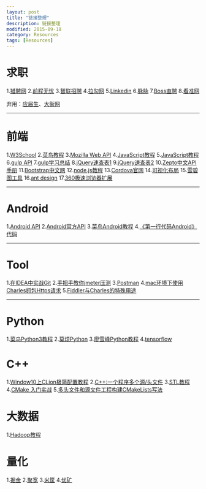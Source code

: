 ```yaml
---
layout: post
title: "链接整理"
description: 链接整理
modified: 2015-09-18
category: Resources
tags: [Resources]
---
```


# 求职

1.[猎聘网](https://www.liepin.com/)
2.[前程无忧](http://www.51job.com/default.php)
3.[智联招聘](http://www.zhaopin.com/)
4.[拉勾网](https://www.lagou.com/)
5.[Linkedin](https://www.linkedin.com/)
6.[脉脉](https://maimai.cn/)
7.[Boss直聘](https://www.zhipin.com/shanghai/)
8.[看准网](http://www.kanzhun.com/)

弃用：[应届生](http://www.yingjiesheng.com/)、[大街网](http://www.dajie.com/)

<hr>

# 前端

1.[W3School](http://www.w3school.com.cn/index.html) 
2.[菜鸟教程](http://www.runoob.com/)
3.[Mozilla Web API](https://developer.mozilla.org/zh-CN/docs/Web/API)
4.[JavaScript教程](http://javascript.ruanyifeng.com/#introduction)
5.[JavaScript教程](http://www.liaoxuefeng.com/wiki/001434446689867b27157e896e74d51a89c25cc8b43bdb3000)
6.[gulp API](http://www.gulpjs.com.cn/docs/api/)
7.[gulp学习总结](http://www.cnblogs.com/morong/p/4469637.html)
8.[jQuery速查表1](http://hemin.cn/jq/)
9.[jQuery速查表2](http://jquery.cuishifeng.cn/index.html)
10.[Zepto中文API手册](http://www.runoob.com/manual/zeptojs.html#)
11.[Bootstrap中文网](http://www.bootcss.com/)
12.[node.js教程](http://www.runoob.com/nodejs/nodejs-tutorial.html)
13.[Cordova官网](http://cordova.apache.org/)
14.[可视化布局](http://www.bootcss.com/p/layoutit/)
15.[雪碧图工具](http://css.spritegen.com/)
16.[ant design](http://ant.design/)
17.[360极速浏览器扩展](http://open.chrome.360.cn/extension_dev/overview.html)

<hr>

# Android

1.[Android API](http://www.android-doc.com/reference/packages.html)
2.[Android官方API](https://developer.android.google.cn/reference/packages.html)
3.[菜鸟Android教程](http://www.runoob.com/w3cnote/android-tutorial-intro.html)
4.[《第一行代码Android》代码](https://github.com/guolindev/booksource)

<hr>

# Tool

1.[在IDEA中实战Git](https://blog.csdn.net/autfish/article/details/52513465)
2.[手把手教你jmeter压测](https://www.cnblogs.com/by-dream/p/5611555.html)
3.[Postman](https://www.getpostman.com/)
4.[mac环境下使用Charles抓包Https请求](https://segmentfault.com/a/1190000005070614)
5.[Fiddler与Charles的特殊用途](http://www.cnblogs.com/cos2004/archive/2013/04/16/3024171.html)

<hr>

# Python

1.[菜鸟Python3教程](http://www.runoob.com/python3/python3-tutorial.html)
2.[莫烦Python](https://morvanzhou.github.io/)
3.[廖雪峰Python教程](https://www.liaoxuefeng.com/wiki/0014316089557264a6b348958f449949df42a6d3a2e542c000)
4.[tensorflow](https://tensorflow.google.cn/)

# C++

1.[Window10上CLion极简配置教程](https://www.jianshu.com/p/1aa989808e15)
2.[C++:一个程序多个源/头文件](https://blog.csdn.net/Zzwtyds/article/details/79673153)
3.[STL教程](http://c.biancheng.net/stl/)
4.[CMake 入门实战](https://www.hahack.com/codes/cmake/#%E5%A4%9A%E4%B8%AA%E6%BA%90%E6%96%87%E4%BB%B6)
5.[多头文件和源文件工程构建CMakeLists写法](https://blog.csdn.net/xh_hit/article/details/82917548)

# 大数据

1.[Hadoop教程](https://www.w3cschool.cn/hadoop/)

# 量化

1.[掘金](https://www.myquant.cn/)
2.[聚宽](https://www.joinquant.com/)
3.[米筐](https://www.ricequant.com/welcome/)
4.[优矿](https://uqer.datayes.com/)